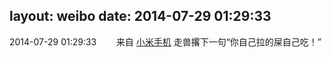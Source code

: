 layout: weibo
date: 2014-07-29 01:29:33
---
2014-07-29 01:29:33  &nbsp;&nbsp;&nbsp;&nbsp;&nbsp;&nbsp; 来自 <a href="http://app.weibo.com/t/feed/22zMnn" rel="nofollow">小米手机</a>
走兽撂下一句“你自己拉的屎自己吃！” ​​​
